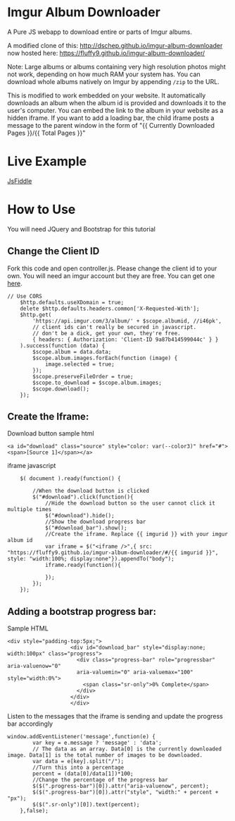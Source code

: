 Imgur Album Downloader
======================

A Pure JS webapp to download entire or parts of Imgur albums.

A modified clone of this: http://dschep.github.io/imgur-album-downloader now hosted here: https://fluffy9.github.io/imgur-album-downloader/

Note: Large albums or albums containing very high resolution photos
might not work, depending on how much RAM your system has. You can
download whole albums natively on Imgur by appending `/zip` to the URL.

This is modified to work embedded on your website. It automatically downloads an album when the album id is provided and downloads it to the user's computer. You can embed the link to the album in your website as a hidden iframe. If you want to add a loading bar, the child iframe posts a message to the parent window in the form of "{{ Currently Downloaded Pages }}/{{ Total Pages }}"

# Live Example

[JsFiddle](http://jsfiddle.net/pseovftL/8/)

# How to Use

You will need JQuery and Bootstrap for this tutorial

## Change the Client ID

Fork this code and open controller.js. Please change the client id to your own. You will need an imgur account but they are free. You can get one [here](https://api.imgur.com/oauth2/addclient).

```
// Use CORS
    $http.defaults.useXDomain = true;
    delete $http.defaults.headers.common['X-Requested-With'];
    $http.get(
        'https://api.imgur.com/3/album/' + $scope.albumid, //i46pk',
        // client ids can't really be secured in javascript.
        // don't be a dick, get your own, they're free.
        { headers: { Authorization: 'Client-ID 9a87b414599044c' } }
    ).success(function (data) {
        $scope.album = data.data;
        $scope.album.images.forEach(function (image) {
            image.selected = true;
        });
        $scope.preserveFileOrder = true;
        $scope.to_download = $scope.album.images;
        $scope.download();
    });
```

## Create the Iframe:

Download button sample html

```
<a id="download" class="source" style="color: var(--color3)" href="#"><span>[Source 1]</span></a>

``` 

iframe javascript

```
	$( document ).ready(function() {
		
		//When the download button is clicked
		$("#download").click(function(){
			//Hide the download button so the user cannot click it multiple times
			$("#download").hide();
			//Show the download progress bar
			$("#download_bar").show();
			//Create the iframe. Replace {{ imgurid }} with your imgur album id
			var iframe = $("<iframe />",{ src: "https://fluffy9.github.io/imgur-album-downloader/#/{{ imgurid }}", style: "width:100%; display:none"}).appendTo("body");
			iframe.ready(function(){
				
			});
		});
	});

```

## Adding a bootstrap progress bar:

Sample HTML

```
<div style="padding-top:5px;">
					<div id="download_bar" style="display:none; width:100px" class="progress">
					  <div class="progress-bar" role="progressbar" aria-valuenow="0"
					  aria-valuemin="0" aria-valuemax="100" style="width:0%">
						<span class="sr-only">0% Complete</span>
					  </div>
					</div>
					</div>
```

Listen to the messages that the iframe is sending and update the progress bar accordingly

```
window.addEventListener('message',function(e) {
		var key = e.message ? 'message' : 'data';
		// The data as an array. Data[0] is the currently downloaded image. Data[1] is the total number of images to be downloaded. 
		var data = e[key].split("/");
		//Turn this into a percentage
		percent = (data[0]/data[1])*100;
		//Change the percentage of the progress bar
		$($(".progress-bar")[0]).attr("aria-valuenow", percent);
		$($(".progress-bar")[0]).attr("style", "width:" + percent + "px");
		$($(".sr-only")[0]).text(percent);
	},false);
```	

